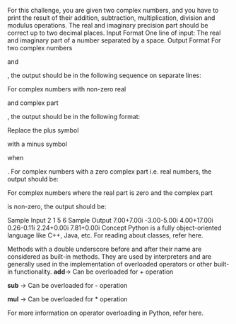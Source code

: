 For this challenge, you are given two complex numbers, and you have to print the result of their addition, subtraction, multiplication, division and modulus operations. 
The real and imaginary precision part should be correct up to two decimal places.
Input Format
One line of input: The real and imaginary part of a number separated by a space.
Output Format
For two complex numbers 

and 

, the output should be in the following sequence on separate lines:

























For complex numbers with non-zero real



and complex part



, the output should be in the following format: 





Replace the plus symbol 



with a minus symbol 



when 



.
For complex numbers with a zero complex part i.e. real numbers, the output should be: 




For complex numbers where the real part is zero and the complex part



is non-zero, the output should be:




Sample Input
2 1
5 6
Sample Output
7.00+7.00i
-3.00-5.00i
4.00+17.00i
0.26-0.11i
2.24+0.00i
7.81+0.00i
Concept
Python is a fully object-oriented language like C++, Java, etc. For reading about classes, refer here. 

Methods with a double underscore before and after their name are considered as built-in methods. They are used by interpreters and are generally used in the implementation of overloaded operators or other built-in functionality. 
__add__-> Can be overloaded for + operation

__sub__ -> Can be overloaded for - operation

__mul__ -> Can be overloaded for * operation


For more information on operator overloading in Python, refer here.
